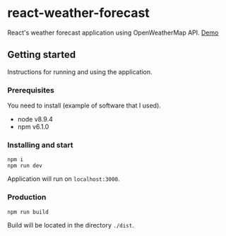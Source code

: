 # react-weather-forecast
React's weather forecast application using OpenWeatherMap API.
[Demo](https://ivanturashov.github.io/react-weather-forecast/)

## Getting started
Instructions for running and using the application.

### Prerequisites
You need to install (example of software that I used).

- node v8.9.4
- npm v6.1.0

### Installing and start

```
npm i
npm run dev
```

Application will run on `localhost:3000`.

### Production

```
npm run build
```

Build will be located in the directory `./dist`.